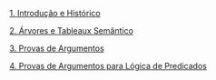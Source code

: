 [1. Introdução e Histórico](https://tiagomassoni.github.io/logic-texts/Introdução%20e%20Histórico%20802c6309efb0482da14a2b862918e51e.html)

[2. Árvores e Tableaux Semântico](https://tiagomassoni.github.io/logic-texts/arvores.html)

[3. Provas de Argumentos](https://tiagomassoni.github.io/logic-texts/provas.html)

[4. Provas de Argumentos para Lógica de Predicados](https://tiagomassoni.github.io/logic-texts/provas_predicados.html)

